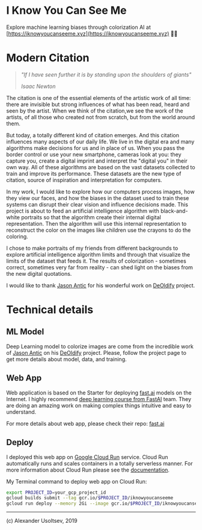 # I Know You Can See Me

Explore machine learning biases through colorization AI at [https://iknowyoucanseeme.xyz](https://iknowyoucanseeme.xyz) 🤖🎨

# Modern Citation

>*"If I have seen further it is by standing upon the shoulders of giants"*
>
>*Isaac Newton*

The citation is one of the essential elements of the artistic work of all time: there are invisible but strong influences of what has been read, heard and seen by the artist.
When we think of the citation,we see the work of the artists, of all those who created not from scratch, but from the world around them.

But today, a totally different kind of citation emerges. And this citation influences many aspects of our daily life.
We live in the digital era and many algorithms make decisions for us and in place of  us. When you pass the border control or use your new smartphone, cameras look at you: they capture you, create a digital imprint and interpret the "digital you" in their own way. All of these algorithms are based on the vast datasets collected to train and improve its performance. These datasets are the new type of citation, source of inspiration and interpretation for computers.

In my work, I would like to explore how our computers process images, how they view our faces, and how the biases in the dataset used to train these systems can disrupt their clear vision and influence decisions made.
This project is about to feed an artificial intelligence algorithm with black-and-white portraits so that the algorithm create their internal digital representation. Then the algorithm will use this internal representation to reconstruct the color on the images like children use the crayons to do the coloring.

I chose to make portraits of my friends from different backgrounds to explore artificial intelligence algorithm limits and through that visualize the limits of the dataset that feeds it.
The results of colorization - sometimes correct, sometimes very far from reality - can shed light on the biases from the new digital quotations.

I would like to thank [Jason Antic](https://twitter.com/citnaj) for his wonderful work on [DeOldify](https://github.com/jantic/DeOldify/) project.

# Technical details
## ML Model
Deep Learning model to colorize images are come from the incredible work of [Jason Antic](https://twitter.com/citnaj) on his [DeOldify](https://github.com/jantic/DeOldify/) project. Please, follow the project page to get more details about model, data, and training.

## Web App
Web application is based on the Starter for deploying [fast.ai](https://www.fast.ai) models on the Internet. I highly recommend [deep learning course from FastAI](https://course.fast.ai/) team. They are doing an amazing work on making complex things intuitive and easy to understand.

For more details about web app, please check their repo:  [fast.ai](https://github.com/fastai/fastai) 

## Deploy
I deployed this web app on [Google Cloud Run](https://cloud.google.com/run/) service. Cloud Run automatically runs and scales containers in a totally serverless manner. For more information about Cloud Run please see the [documentation](https://cloud.google.com/run/docs/).

My Terminal command to deploy web app on Cloud Run:
```bash
export PROJECT_ID=your_gcp_project_id
gcloud builds submit --tag gcr.io/$PROJECT_ID/iknowyoucanseeme
gcloud run deploy --memory 2Gi --image gcr.io/$PROJECT_ID/iknowyoucanseeme --platform managed
```

----------------------------------------------
(c) Alexander Usoltsev, 2019